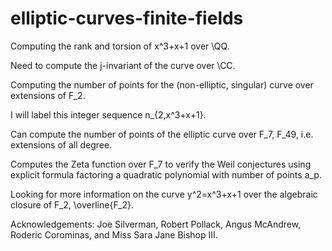 # elliptic-curves-finite-fields
Computing the rank and torsion of x^3+x+1 over \QQ.

Need to compute the j-invariant of the curve over \CC.

Computing the number of points for the (non-elliptic, singular) curve over extensions of F_2.

I will label this integer sequence n_{2,x^3+x+1}.

Can compute the number of points of the elliptic curve over F_7, F_49, i.e. extensions of all degree.

Computes the Zeta function over F_7 to verify the Weil conjectures using explicit formula factoring a quadratic polynomial with number of points a_p.

Looking for more information on the curve y^2=x^3+x+1 over the algebraic closure of F_2, \overline{F_2}.

Acknowledgements: Joe Silverman, Robert Pollack, Angus McAndrew, Roderic Corominas, and Miss Sara Jane Bishop III.
